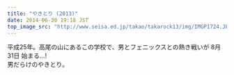```yaml
---
title: "やきとり (2013)"
date: 2014-06-30 19:18 JST
top_image_src: "http://www.seisa.ed.jp/takao/takarock13/img/IMGP1724.JPG"
---
```

平成25年。高尾の山にあるこの学校で、男とフェニックスとの熱き戦いが 8月31日 始まる...!  
男だらけのやきとり。